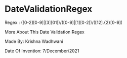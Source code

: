 # DateValidationRegex

Regex : ([0-2][0-9]|[3][01])/([0-9]|[1][0-2])/([12].{2}[0-9])

More About This Date Validation Regex

Made By: Krishna Wadhwani

Date Of Invention: 7/December/2021
